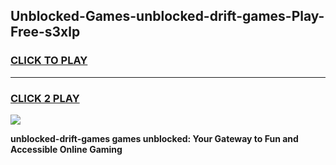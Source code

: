 
## Unblocked-Games-unblocked-drift-games-Play-Free-s3xlp
<h3>
<a href="https://premium76.site?title=unblocked-drift-games&ref=21A">CLICK TO PLAY</a></h3>
<hr>

<h3>
<a href="https://premium76.site?title=unblocked-drift-games&ref=21A">CLICK 2 PLAY</a>
  
</h3>

<a href="https://premium76.site?title=unblocked-drift-games&ref=21A"><img src="https://clearcache.store/games.png"></a>


**unblocked-drift-games games unblocked: Your Gateway to Fun and Accessible Online Gaming**
